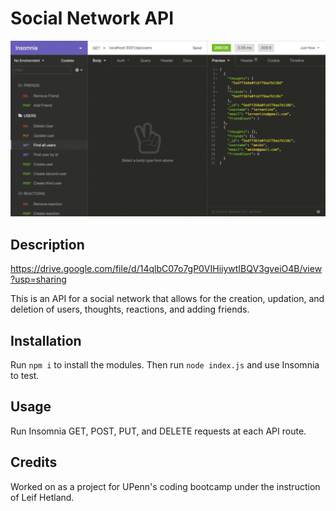 # Social Network API

![screenshot](./assets/18-nosql-homework-demo-01.gif)

## Description

https://drive.google.com/file/d/14qlbC07o7gP0VIHiiywtIBQV3gveiO4B/view?usp=sharing

This is an API for a social network that allows for the creation, updation, and deletion of users, thoughts, reactions, and adding friends.

## Installation

Run ```npm i``` to install the modules.
Then run ```node index.js``` and use Insomnia to test.

## Usage

Run Insomnia GET, POST, PUT, and DELETE requests at each API route.

## Credits

Worked on as a project for UPenn's coding bootcamp under the instruction of Leif Hetland.